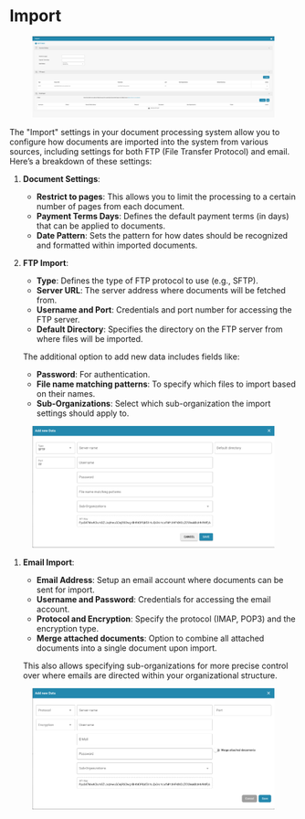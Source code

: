 # Import

<figure><img src="../../../.gitbook/assets/Bildschirmfoto 2024-05-08 um 10.48.36.png" alt=""><figcaption></figcaption></figure>

The "Import" settings in your document processing system allow you to configure how documents are imported into the system from various sources, including settings for both FTP (File Transfer Protocol) and email. Here’s a breakdown of these settings:

1. **Document Settings**:
   * **Restrict to pages**: This allows you to limit the processing to a certain number of pages from each document.
   * **Payment Terms Days**: Defines the default payment terms (in days) that can be applied to documents.
   * **Date Pattern**: Sets the pattern for how dates should be recognized and formatted within imported documents.
2.  **FTP Import**:

    * **Type**: Defines the type of FTP protocol to use (e.g., SFTP).
    * **Server URL**: The server address where documents will be fetched from.
    * **Username and Port**: Credentials and port number for accessing the FTP server.
    * **Default Directory**: Specifies the directory on the FTP server from where files will be imported.

    The additional option to add new data includes fields like:

    * **Password**: For authentication.
    * **File name matching patterns**: To specify which files to import based on their names.
    * **Sub-Organizations**: Select which sub-organization the import settings should apply to.

<figure><img src="../../../.gitbook/assets/Bildschirmfoto 2024-05-08 um 10.48.45.png" alt=""><figcaption></figcaption></figure>

1.  **Email Import**:

    * **Email Address**: Setup an email account where documents can be sent for import.
    * **Username and Password**: Credentials for accessing the email account.
    * **Protocol and Encryption**: Specify the protocol (IMAP, POP3) and the encryption type.
    * **Merge attached documents**: Option to combine all attached documents into a single document upon import.

    This also allows specifying sub-organizations for more precise control over where emails are directed within your organizational structure.

<figure><img src="../../../.gitbook/assets/Bildschirmfoto 2024-05-08 um 10.48.56.png" alt=""><figcaption></figcaption></figure>

